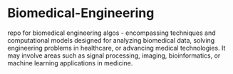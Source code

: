 # Biomedical-Engineering
repo for biomedical engineering algos - encompassing techniques and computational models designed for analyzing biomedical data, solving engineering problems in healthcare, or advancing medical technologies. It may involve areas such as signal processing, imaging, bioinformatics, or machine learning applications in medicine.
